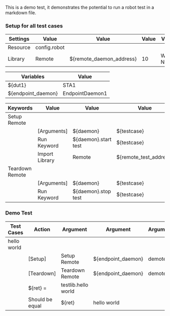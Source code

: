 This is a demo test, it demonstrates the potential to run a robot test in a markdown file.

### Setup for all test cases
| Settings | Value | Value | Value | Value | Value |
|---| ---|---|---|---|---|
| Resource | config.robot |
| Library | Remote | ${remote_daemon_address} | 10 | WITH NAME | ${endpoint_daemon} |

| Variables | Value |
|---|---|
| ${dut1} | STA1 |
| ${endpoint_daemon} | EndpointDaemon1 |

| Keywords | Value | Value | Value | Value | Value |
|---| ---|---|---|---|---|
| Setup Remote |
| | [Arguments] | ${daemon} | ${testcase} | ${testlib} |
| | Run Keyword | ${daemon}.start test | ${testcase} |
| | Import Library | Remote | ${remote_test_address} | WITH NAME | ${testlib} |
| Teardown Remote |
| | [Arguments] | ${daemon} | ${testcase} | ${testlib} | ${dut} |
| | Run Keyword | ${daemon}.stop test | ${testcase} |

### Demo Test

| Test Cases | Action | Argument | Argument | Argument | Argument | Argument |
|---|---|---|---|---|---|---|
| hello world |
| | [Setup] | Setup Remote | ${endpoint_daemon} | demotest | testlib |
| | [Teardown] | Teardown Remote | ${endpoint_daemon} | demotest | testlib | ${dut1} |
| | ${ret} = | testlib.hello world |
| | Should be equal | ${ret} | hello world |
